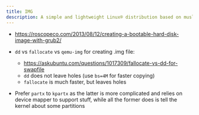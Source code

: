 ```yaml
---
title: IMG
description: A simple and lightweight Linux® distribution based on musl libc and toybox
---
```


- https://roscopeco.com/2013/08/12/creating-a-bootable-hard-disk-image-with-grub2/

- `dd` vs `fallocate` vs `qemu-img` for creating .img file:
  - https://askubuntu.com/questions/1017309/fallocate-vs-dd-for-swapfile
  - `dd` does not leave holes (use `bs=4M` for faster copying)
  - `fallocate` is much faster, but leaves holes
- Prefer `partx` to `kpartx` as the latter is more complicated and relies on device mapper to support stuff, while all the former does is tell the kernel about some partitions
